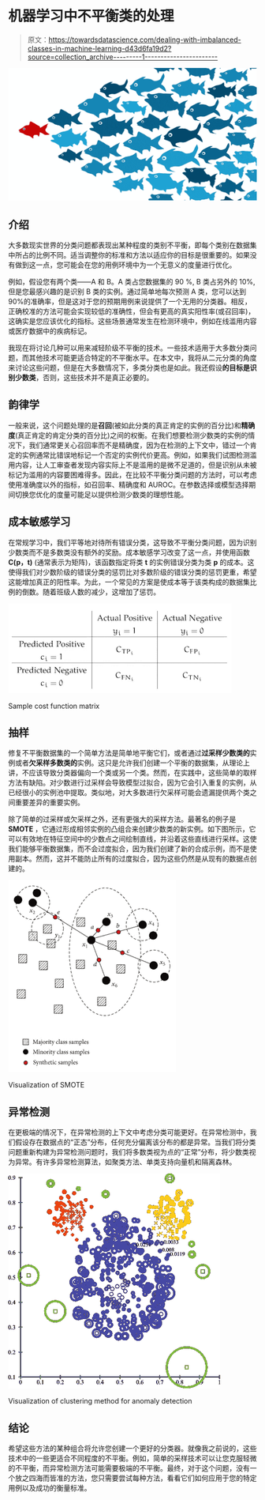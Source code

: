 # 机器学习中不平衡类的处理

> 原文：<https://towardsdatascience.com/dealing-with-imbalanced-classes-in-machine-learning-d43d6fa19d2?source=collection_archive---------1----------------------->

![](img/7fd5edcf3f1a951054c946a432b871dc.png)

## 介绍

大多数现实世界的分类问题都表现出某种程度的类别不平衡，即每个类别在数据集中所占的比例不同。适当调整你的标准和方法以适应你的目标是很重要的。如果没有做到这一点，您可能会在您的用例环境中为一个无意义的度量进行优化。

例如，假设您有两个类——A 和 B。A 类占您数据集的 90 %, B 类占另外的 10%,但是您最感兴趣的是识别 B 类的实例。通过简单地每次预测 A 类，您可以达到 90%的准确率，但是这对于您的预期用例来说提供了一个无用的分类器。相反，正确校准的方法可能会实现较低的准确性，但会有更高的真实阳性率(或召回率)，这确实是您应该优化的指标。这些场景通常发生在检测环境中，例如在线滥用内容或医疗数据中的疾病标记。

我现在将讨论几种可以用来减轻阶级不平衡的技术。一些技术适用于大多数分类问题，而其他技术可能更适合特定的不平衡水平。在本文中，我将从二元分类的角度来讨论这些问题，但是在大多数情况下，多类分类也是如此。我还假设**的目标是识别少数类**，否则，这些技术并不是真正必要的。

## 韵律学

一般来说，这个问题处理的是**召回**(被如此分类的真正肯定的实例的百分比)和**精确度**(真正肯定的肯定分类的百分比)之间的权衡。在我们想要检测少数类的实例的情况下，我们通常更关心召回率而不是精确度，因为在检测的上下文中，错过一个肯定的实例通常比错误地标记一个否定的实例代价更高。例如，如果我们试图检测滥用内容，让人工审查者发现内容实际上不是滥用的是微不足道的，但是识别从未被标记为滥用的内容要困难得多。因此，在比较不平衡分类问题的方法时，可以考虑使用准确度以外的指标，如召回率、精确度和 AUROC。在参数选择或模型选择期间切换您优化的度量可能足以提供检测少数类的理想性能。

## 成本敏感学习

在常规学习中，我们平等地对待所有错误分类，这导致不平衡分类问题，因为识别少数类而不是多数类没有额外的奖励。成本敏感学习改变了这一点，并使用函数 **C(p，t)** (通常表示为矩阵)，该函数指定将类 **t** 的实例错误分类为类 **p** 的成本。这使得我们对少数阶级的错误分类的惩罚比对多数阶级的错误分类的惩罚更重，希望这能增加真正的阳性率。为此，一个常见的方案是使成本等于该类构成的数据集比例的倒数。随着班级人数的减少，这增加了惩罚。

![](img/df5e30639873ebe841304527f3442dbe.png)

Sample cost function matrix

## 抽样

修复不平衡数据集的一个简单方法是简单地平衡它们，或者通过**过采样少数类的**实例或者**欠采样多数类的**实例。这只是允许我们创建一个平衡的数据集，从理论上讲，不应该导致分类器偏向一个类或另一个类。然而，在实践中，这些简单的取样方法有缺陷。对少数进行过采样会导致模型过拟合，因为它会引入重复的实例，从已经很小的实例池中提取。类似地，对大多数进行欠采样可能会遗漏提供两个类之间重要差异的重要实例。

除了简单的过采样或欠采样之外，还有更强大的采样方法。最著名的例子是 **SMOTE** ，它通过形成相邻实例的凸组合来创建少数类的新实例。如下图所示，它可以有效地在特征空间中的少数点之间绘制直线，并沿着这些直线进行采样。这使我们能够平衡数据集，而不会过度拟合，因为我们创建了新的合成示例，而不是使用副本。然而，这并不能防止所有的过度拟合，因为这些仍然是从现有的数据点创建的。

![](img/7dee308c756fe1e0affceefc85fe1eae.png)

Visualization of SMOTE

## 异常检测

在更极端的情况下，在异常检测的上下文中考虑分类可能更好。在异常检测中，我们假设存在数据点的“正态”分布，任何充分偏离该分布的都是异常。当我们将分类问题重新构建为异常检测问题时，我们将多数类视为点的“正常”分布，将少数类视为异常。有许多异常检测算法，如聚类方法、单类支持向量机和隔离森林。

![](img/42db096db15ed4eead8693f7908ea952.png)

Visualization of clustering method for anomaly detection

## 结论

希望这些方法的某种组合将允许您创建一个更好的分类器。就像我之前说的，这些技术中的一些更适合不同程度的不平衡。例如，简单的采样技术可以让您克服轻微的不平衡，而异常检测方法可能需要极端的不平衡。最终，对于这个问题，没有一个放之四海而皆准的方法，您只需要尝试每种方法，看看它们如何应用于您的特定用例以及成功的衡量标准。